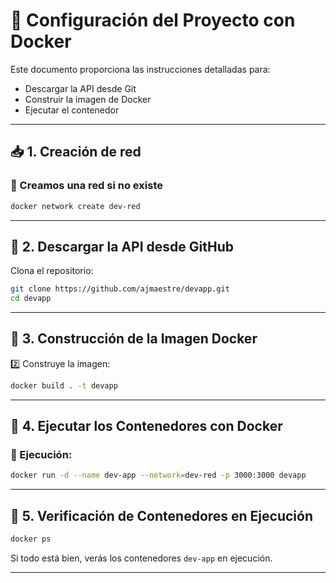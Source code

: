 # 📌 Configuración del Proyecto con Docker

Este documento proporciona las instrucciones detalladas para:
- Descargar la API desde Git
- Construir la imagen de Docker
- Ejecutar el contenedor

---

## 📥 1. Creación de red

### 🔹 Creamos una red si no existe
```sh
docker network create dev-red

```

---

## 🔄 2. Descargar la API desde GitHub

Clona el repositorio:
```sh
git clone https://github.com/ajmaestre/devapp.git
cd devapp
```

---

## 🐳 3. Construcción de la Imagen Docker

2️⃣ Construye la imagen:
```sh
docker build . -t devapp
```

---

## 🚀 4. Ejecutar los Contenedores con Docker

### 🔹 Ejecución:
```sh
docker run -d --name dev-app --network=dev-red -p 3000:3000 devapp

```

---

## 📝 5. Verificación de Contenedores en Ejecución

```sh
docker ps
```

Si todo está bien, verás los contenedores `dev-app` en ejecución.


---

